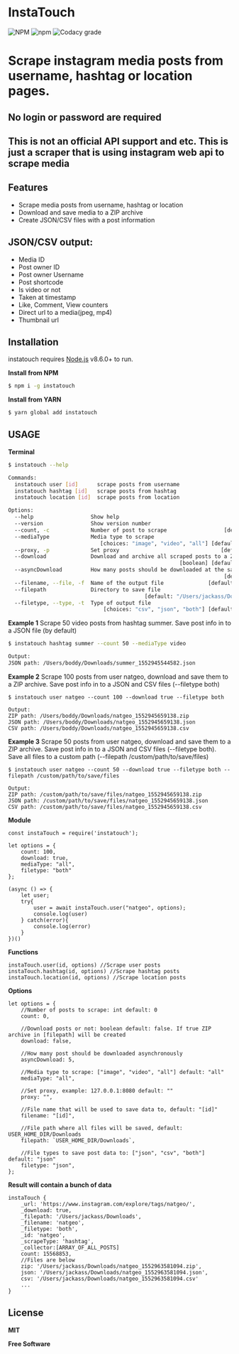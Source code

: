 
# InstaTouch
 
![NPM](https://img.shields.io/npm/l/instatouch.svg?style=for-the-badge) ![npm](https://img.shields.io/npm/v/instatouch.svg?style=for-the-badge) ![Codacy grade](https://img.shields.io/codacy/grade/037f8049f7e048a2b03a95fda8863f39.svg?style=for-the-badge)

# Scrape instagram media posts from username, hashtag or location pages.

## No login or password are required

## This is not an official API support and etc. This is just a scraper that is using instagram web api to scrape media

## Features
 -  Scrape media posts from username, hashtag or location
 -  Download and save media to a ZIP archive
 -  Create JSON/CSV files with a post information

## JSON/CSV output:
   -  Media ID
   -  Post owner ID
   -  Post owner Username
   -  Post shortcode
   -  Is video or not
   -  Taken at timestamp
   -  Like, Comment, View counters
   -  Direct url to a media(jpeg, mp4)
   -  Thumbnail url

## Installation
instatouch requires [Node.js](https://nodejs.org/) v8.6.0+ to run.

**Install from NPM**
```sh
$ npm i -g instatouch
```

**Install from YARN**
```sh
$ yarn global add instatouch
```

## USAGE

**Terminal**

```sh
$ instatouch --help

Commands:
  instatouch user [id]      scrape posts from username
  instatouch hashtag [id]   scrape posts from hashtag
  instatouch location [id]  scrape posts from location

Options:
  --help                  Show help                                    [boolean]
  --version               Show version number                          [boolean]
  --count, -c             Number of post to scrape                  [default: 0]
  --mediaType             Media type to scrape
                             [choices: "image", "video", "all"] [default: "all"]
  --proxy, -p             Set proxy                                [default: ""]
  --download              Download and archive all scraped posts to a ZIP file
                                                      [boolean] [default: false]
  --asyncDownload         How many posts should be downloaded at the same time
                                                                    [default: 5]
  --filename, --file, -f  Name of the output file              [default: "[id]"]
  --filepath              Directory to save file
                                           [default: "/Users/jackass/Downloads"]
  --filetype, --type, -t  Type of output file
                              [choices: "csv", "json", "both"] [default: "json"]
```

**Example 1**
Scrape 50 video posts from hashtag summer. Save post info in to a JSON file (by default) 
```sh
$ instatouch hashtag summer --count 50 --mediaType video  

Output:
JSON path: /Users/boddy/Downloads/summer_1552945544582.json
```

**Example 2**
Scrape 100 posts from user natgeo, download and save them to a ZIP archive. Save post info in to a JSON and CSV files (--filetype both)
```
$ instatouch user natgeo --count 100 --download true --filetype both

Output:
ZIP path: /Users/boddy/Downloads/natgeo_1552945659138.zip
JSON path: /Users/boddy/Downloads/natgeo_1552945659138.json
CSV path: /Users/boddy/Downloads/natgeo_1552945659138.csv
```

**Example 3**
Scrape 50 posts from user natgeo, download and save them to a ZIP archive. Save post info in to a JSON and CSV files (--filetype both). Save all files to a custom path (--filepath /custom/path/to/save/files)
```
$ instatouch user natgeo --count 50 --download true --filetype both --filepath /custom/path/to/save/files

Output:
ZIP path: /custom/path/to/save/files/natgeo_1552945659138.zip
JSON path: /custom/path/to/save/files/natgeo_1552945659138.json
CSV path: /custom/path/to/save/files/natgeo_1552945659138.csv
```

**Module**
```
const instaTouch = require('instatouch');

let options = {
    count: 100,
    download: true,
    mediaType: "all",
    filetype: "both"
};

(async () => {
    let user;
    try{
        user = await instaTouch.user("natgeo", options);
        console.log(user)
    } catch(error){
        console.log(error)
    }
})()
```

**Functions**
```
instaTouch.user(id, options) //Scrape user posts
instaTouch.hashtag(id, options) //Scrape hashtag posts
instaTouch.location(id, options) //Scrape location posts
```

**Options**
```
let options = {
    //Number of posts to scrape: int default: 0
    count: 0,

    //Download posts or not: boolean default: false. If true ZIP archive in [filepath] will be created
    download: false,

    //How many post should be downloaded asynchronously
    asyncDownload: 5,

    //Media type to scrape: ["image", "video", "all"] default: "all"
    mediaType: "all",

    //Set proxy, example: 127.0.0.1:8080 default: ""
    proxy: "",

    //File name that will be used to save data to, default: "[id]"
    filename: "[id]",

    //File path where all files will be saved, default: USER_HOME_DIR/Downloads
    filepath: `USER_HOME_DIR/Downloads`,

    //File types to save post data to: ["json", "csv", "both"] default: "json"
    filetype: "json",
};
```

**Result will contain a bunch of data**
```
instaTouch {
    _url: 'https://www.instagram.com/explore/tags/natgeo/',
    _download: true,
    _filepath: '/Users/jackass/Downloads',
    _filename: 'natgeo',
    _filetype: 'both',
    _id: 'natgeo',
    _scrapeType: 'hashtag',
    _collector:[ARRAY_OF_ALL_POSTS]
    count: 15568853,
    //Files are below
    zip: '/Users/jackass/Downloads/natgeo_1552963581094.zip',
    json: '/Users/jackass/Downloads/natgeo_1552963581094.json',
    csv: '/Users/jackass/Downloads/natgeo_1552963581094.csv' 
    ...
}
```

License
----

**MIT**

**Free Software**